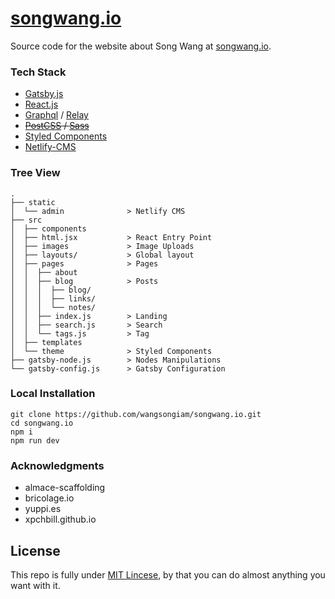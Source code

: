#  [songwang.io](https://songwang.io)
Source code for the website about Song Wang at [songwang.io](https://songwang.io).

### Tech Stack
* [Gatsby.js](https://www.gatsbyjs.org/)
* [React.js](https://facebook.github.io/react/)
* [Graphql](http://graphql.org/) / [Relay](https://facebook.github.io/relay/)
* ~~[PostCSS](http://postcss.org/) / [Sass](http://sass-lang.com/)~~
* [Styled Components](https://www.styled-components.com/)
* [Netlify-CMS](https://www.netlifycms.org/)


### Tree View
```
.
├── static
│  └── admin              > Netlify CMS
├── src
│  ├── components
│  ├── html.jsx           > React Entry Point
│  ├── images             > Image Uploads
│  ├── layouts/           > Global layout
│  ├── pages              > Pages
│  │  ├── about
│  │  ├── blog            > Posts
│  │  │  ├── blog/
│  │  │  ├── links/
│  │  │  └── notes/
│  │  ├── index.js        > Landing
│  │  ├── search.js       > Search
│  │  └── tags.js         > Tag
│  ├── templates
│  └── theme              > Styled Components
├── gatsby-node.js        > Nodes Manipulations
└── gatsby-config.js      > Gatsby Configuration
```

### Local Installation

```
git clone https://github.com/wangsongiam/songwang.io.git
cd songwang.io
npm i
npm run dev
```

### Acknowledgments
- almace-scaffolding
- bricolage.io
- yuppi.es
- xpchbill.github.io

## License
This repo is fully under [MIT Lincese](LICENSE), by that you can do almost
anything you want with it.
